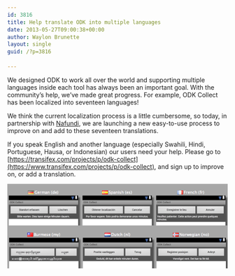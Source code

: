 ```yaml
---
id: 3816
title: Help translate ODK into multiple languages
date: 2013-05-27T09:00:38+00:00
author: Waylon Brunette
layout: single
guid: /?p=3816

---
```

We designed ODK to work all over the world and supporting multiple languages inside each tool has always been an important goal. With the community’s help, we’ve made great progress. For example, ODK Collect has been localized into seventeen languages!

We think the current localization process is a little cumbersome, so today, in partnership with [Nafundi](http://nafundi.com), we are launching a new easy-to-use process to improve on and add to these seventeen translations.

If you speak English and another language (especially Swahili, Hindi, Portuguese, Hausa, or Indonesian) our users need your help. Please go to [https://transifex.com/projects/p/odk-collect](https://www.transifex.com/projects/p/odk-collect), and sign up to improve on, or add a translation.

<img alt="" src="/assets/wp-content/uploads/2013/05/translate.png" width="538px" alt="Screenshot of Android Studio's translation interface" />
